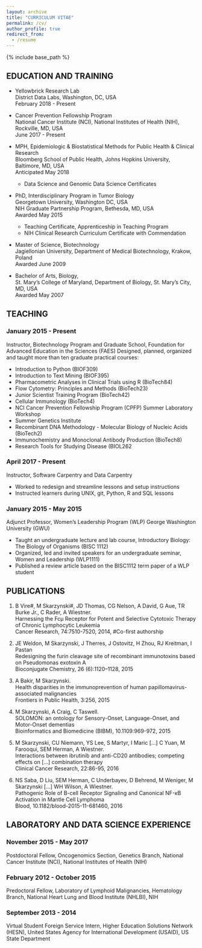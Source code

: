 ```yaml
---
layout: archive
title: "CURRICULUM VITAE"
permalink: /cv/
author_profile: true
redirect_from:
  - /resume
---
```


{% include base_path %}

## EDUCATION AND TRAINING

- Yellowbrick Research Lab
<br>District Data Labs, Washington, DC, USA
<br>February 2018 - Present

- Cancer Prevention Fellowship Program
<br>National Cancer Institute (NCI), National Institutes of Health (NIH), Rockville, MD, USA
<br>June 2017 - Present

- MPH, Epidemiologic & Biostatistical Methods for Public Health & Clinical Research
<br>Bloomberg School of Public Health, Johns Hopkins University, Baltimore, MD, USA
<br>Anticipated May 2018
    - Data Science and Genomic Data Science Certificates

- PhD, Interdisciplinary Program in Tumor Biology
<br>Georgetown University, Washington DC, USA
<br>NIH Graduate Partnership Program, Bethesda, MD, USA
<br>Awarded May 2015
    - Teaching Certificate, Apprenticeship in Teaching Program
    - NIH Clinical Research Curriculum Certificate with Commendation

- Master of Science, Biotechnology
<br>Jagiellonian University, Department of Medical Biotechnology, Krakow, Poland
<br>Awarded June 2009

- Bachelor of Arts, Biology,
<br>St. Mary’s College of Maryland, Department of Biology, St. Mary’s City, MD, USA
<br>Awarded May 2007

## TEACHING

### January 2015 - Present
Instructor, Biotechnology Program and Graduate School, Foundation for Advanced Education in the Sciences (FAES)
Designed, planned, organized and taught more than ten graduate practical courses:
- Introduction to Python (BIOF309)
- Introduction to Text Mining (BIOF395)
- Pharmacometric Analyses in Clinical Trials using R (BioTech84)
- Flow Cytometry: Principles and Methods (BioTech23)
- Junior Scientist Training Program (BioTech42)
- Cellular Immunology (BioTech4)
- NCI Cancer Prevention Fellowship Program (CPFP) Summer Laboratory Workshop
- Summer Genetics Institute
- Recombinant DNA Methodology - Molecular Biology of Nucleic Acids (BioTech2)
- Immunochemistry and Monoclonal Antibody Production (BioTech8)
- Research Tools for Studying Disease (BIOL262

### April 2017 - Present
Instructor, Software Carpentry and Data Carpentry
- Worked to redesign and streamline lessons and setup instructions
- Instructed learners during UNIX, git, Python, R and SQL lessons

### January 2015 - May 2015
Adjunct Professor, Women’s Leadership Program (WLP) George Washington University (GWU)
- Taught an undergraduate lecture and lab course, Introductory Biology: The Biology of Organisms (BISC 1112)
- Organized, led and invited speakers for an undergraduate seminar, Women and Leadership (WLP1111)
- Published a review article based on the BISC1112 term paper of a WLP student

## PUBLICATIONS

1.	B Vire#, M Skarzynski#, JD Thomas, CG Nelson, A David, G Aue, TR Burke Jr., C Rader, A Wiestner.
<br>Harnessing the Fcμ Receptor for Potent and Selective Cytotoxic Therapy of Chronic Lymphocytic Leukemia
<br>Cancer Research, 74:7510-7520, 2014, #Co-first authorship

2.	JE Weldon, M Skarzynski, J Therres, J Ostovitz, H Zhou, RJ Kreitman, I Pastan
<br>Redesigning the furin cleavage site of recombinant immunotoxins based on Pseudomonas exotoxin A
<br>Bioconjugate Chemistry, 26 (6):1120–1128, 2015

3.	A Bakir, M Skarzynski.
<br>Health disparities in the immunoprevention of human papillomavirus-associated malignancies
<br>Frontiers in Public Health, 3:256, 2015

4.	M Skarzynski, A Craig, C Taswell.
<br>SOLOMON: an ontology for Sensory-Onset, Language-Onset, and Motor-Onset dementias
<br>Bioinformatics and Biomedicine (BIBM), 10.1109:969-972, 2015

5.	M Skarzynski, CU Niemann, YS Lee, S Martyr, I Maric […] C Yuan, M  Farooqui, SEM Herman, A Wiestner.
<br>Interactions between ibrutinib and anti-CD20 antibodies; competing effects on […] combination therapy
<br>Clinical Cancer Research, 22:86-95, 2016

6.	NS Saba, D Liu, SEM Herman, C Underbayev, D Behrend, M Weniger, M Skarzynski […] WH Wilson, A Wiestner.
<br>Pathogenic Role of B-cell Receptor Signaling and Canonical NF-κB Activation in Mantle Cell Lymphoma
<br>Blood, 10.1182/blood-2015-11-681460, 2016

## LABORATORY AND DATA SCIENCE EXPERIENCE

### November 2015 - May 2017
Postdoctoral Fellow, Oncogenomics Section, Genetics Branch, National Cancer Institute (NCI), National Institutes of Health (NIH)

### February 2012 - October 2015
Predoctoral Fellow, Laboratory of Lymphoid Malignancies, Hematology Branch, National Heart Lung and Blood Institute (NHLBI), NIH

### September 2013 - 2014
Virtual Student Foreign Service Intern, Higher Education Solutions Network (HESN), United States Agency for International Development (USAID), US State Department

